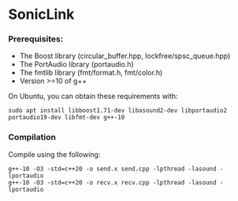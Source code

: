# SonicLink

### Prerequisites:
- The Boost library (circular_buffer.hpp, lockfree/spsc_queue.hpp)
- The PortAudio library (portaudio.h)
- The fmtlib library (fmt/format.h, fmt/color.h)
- Version >=10 of g++

On Ubuntu, you can obtain these requirements with:
```
sudo apt install libboost1.71-dev libasound2-dev libportaudio2 portaudio19-dev libfmt-dev g++-10
```

### Compilation
Compile using the following:
```
g++-10 -O3 -std=c++20 -o send.x send.cpp -lpthread -lasound -lportaudio
g++-10 -O3 -std=c++20 -o recv.x recv.cpp -lpthread -lasound -lportaudio
```
